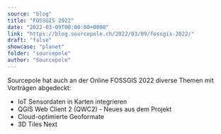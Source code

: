 ```yaml
---
source: "blog"
title: "FOSSGIS 2022"
date: "2022-03-09T00:00:00+0000"
link: "https://blog.sourcepole.ch/2022/03/09/fossgis-2022/"
draft: "false"
showcase: "planet"
folder: "sourcepole"
author: "Sourcepole"
---
```


<p>Sourcepole hat auch an der Online FOSSGIS 2022 diverse Themen mit Vorträgen abgedeckt:</p>
<ul>
<li>IoT Sensordaten in Karten integrieren</li>
<li>QGIS Web Client 2 (QWC2) - Neues aus dem Projekt</li>
<li>Cloud-optimierte Geoformate</li>
<li>3D Tiles Next</li>
</ul>
